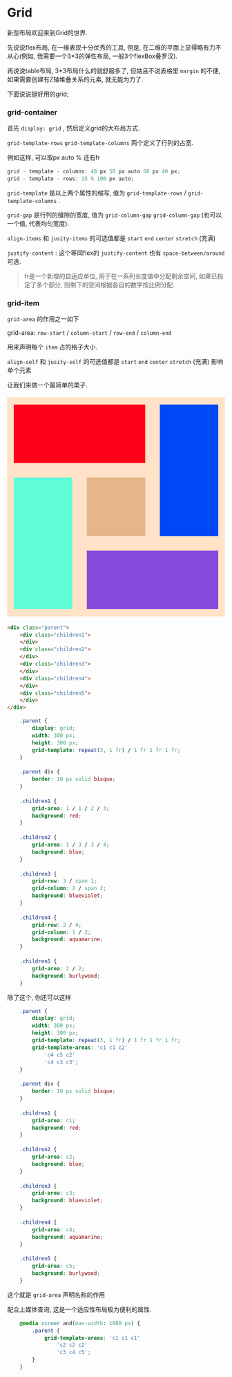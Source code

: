 <!--
Created: Mon Aug 26 2019 15:20:17 GMT+0800 (China Standard Time)
Modified: Mon Aug 26 2019 15:20:17 GMT+0800 (China Standard Time)
-->
# Grid

新型布局欢迎来到Grid的世界. 

先说说flex布局, 在一维表现十分优秀的工具, 但是, 在二维的平面上显得略有力不从心(例如, 我需要一个3*3的弹性布局, 一般3个flexBox叠罗汉). 

再说说table布局, 3*3布局什么的就舒服多了, 但姑且不说表格里 `margin` 的不便, 如果需要创建有Z轴堆叠关系的元素, 就无能为力了. 

下面说说挺好用的grid; 

### grid-container

首先 `display: grid` , 然后定义grid的大布局方式. 

`grid-template-rows`  `grid-template-columns` 两个定义了行列的占宽. 

例如这样, 可以取px auto % 还有fr

``` js
grid - template - columns: 40 px 50 px auto 50 px 40 px;
grid - template - rows: 25 % 100 px auto;
```

`grid-template` 是以上两个属性的缩写, 值为 `grid-template-rows` / `grid-template-columns` . 

`grid-gap` 是行列的缝隙的宽度, 值为 `grid-column-gap`  `grid-column-gap` (也可以一个值, 代表均匀宽度). 

`align-items` 和 `jusity-items` 的可选值都是 `start`  `end`  `center`  `stretch` (充满)

`justify-content` : 这个等同flex的 `justify-content` 也有 `space-between/around` 可选. 

> fr是一个新增的自适应单位, 用于在一系列长度值中分配剩余空间, 如果已指定了多个部分, 则剩下的空间根据各自的数字按比例分配. 

### grid-item

`grid-area` 的作用之一如下

grid-area: `row-start` / `column-start` / `row-end` / `column-end` 

用来声明每个 `item` 占的格子大小. 

`align-self` 和 `jusity-self` 的可选值都是 `start`  `end`  `center`  `stretch` (充满) 影响单个元素

让我们来做一个最简单的栗子. 

![img](../img/20180719001.png)

``` html
<div class="parent">
    <div class="children1">
    </div>
    <div class="children2">
    </div>
    <div class="children3">
    </div>
    <div class="children4">
    </div>
    <div class="children5">
    </div>
</div>
```

``` css
    .parent {
        display: grid;
        width: 300 px;
        height: 300 px;
        grid-template: repeat(3, 1 fr) / 1 fr 1 fr 1 fr;
    }

    .parent div {
        border: 10 px solid bisque;
    }

    .children1 {
        grid-area: 1 / 1 / 2 / 3;
        background: red;
    }

    .children2 {
        grid-area: 1 / 3 / 3 / 4;
        background: blue;
    }

    .children3 {
        grid-row: 3 / span 1;
        grid-column: 2 / span 2;
        background: blueviolet;
    }

    .children4 {
        grid-row: 2 / 4;
        grid-column: 1 / 2;
        background: aquamarine;
    }

    .children5 {
        grid-area: 2 / 2;
        background: burlywood;
    }
```

除了这个, 你还可以这样

``` css
    .parent {
        display: grid;
        width: 300 px;
        height: 300 px;
        grid-template: repeat(3, 1 fr) / 1 fr 1 fr 1 fr;
        grid-template-areas: 'c1 c1 c2'
            'c4 c5 c2'
            'c4 c3 c3';
    }

    .parent div {
        border: 10 px solid bisque;
    }

    .children1 {
        grid-area: c1;
        background: red;
    }

    .children2 {
        grid-area: c2;
        background: blue;
    }

    .children3 {
        grid-area: c3;
        background: blueviolet;
    }

    .children4 {
        grid-area: c4;
        background: aquamarine;
    }

    .children5 {
        grid-area: c5;
        background: burlywood;
    }
```

这个就是 `grid-area` 声明名称的作用

配合上媒体查询, 这是一个适应性布局极为便利的属性. 

``` css
    @media screen and(max-width: 1080 px) {
        .parent {
            grid-template-areas: 'c1 c1 c1'
                'c2 c2 c2'
                'c3 c4 c5';
        }
    }
```

